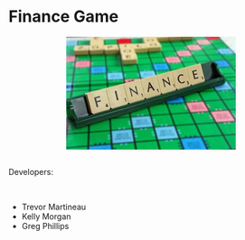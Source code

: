 <h1><b>Finance Game</b></h1>

<img src="./img/financegraphic" title="financegraphic" alt="financegraphic" style="display: block; margin: auto;"/>

<br>

Developers:

<br>

+ Trevor Martineau
+ Kelly Morgan 
+ Greg Phillips
